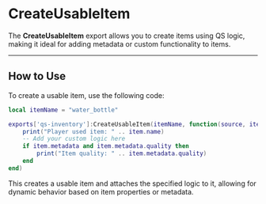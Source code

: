 # CreateUsableItem

The **CreateUsableItem** export allows you to create items using QS logic, making it ideal for adding metadata or custom functionality to items.

***

## How to Use

To create a usable item, use the following code:

```lua
local itemName = "water_bottle"

exports['qs-inventory']:CreateUsableItem(itemName, function(source, item)
    print("Player used item: " .. item.name)
    -- Add your custom logic here
    if item.metadata and item.metadata.quality then
        print("Item quality: " .. item.metadata.quality)
    end
end)
```

This creates a usable item and attaches the specified logic to it, allowing for dynamic behavior based on item properties or metadata.
